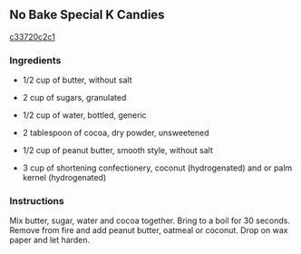 ## No Bake Special K Candies

[c33720c2c1](https://recipeland.com/recipe/v/no-bake-special-k-candies-811)

### Ingredients

 - 1/2 cup of butter, without salt

 - 2 cup of sugars, granulated

 - 1/2 cup of water, bottled, generic

 - 2 tablespoon of cocoa, dry powder, unsweetened

 - 1/2 cup of peanut butter, smooth style, without salt

 - 3 cup of shortening confectionery, coconut (hydrogenated) and or palm kernel (hydrogenated)

### Instructions

Mix butter, sugar, water and cocoa together. Bring to a boil for 30 seconds. Remove from fire and add peanut butter, oatmeal or coconut. Drop on wax paper and let harden.